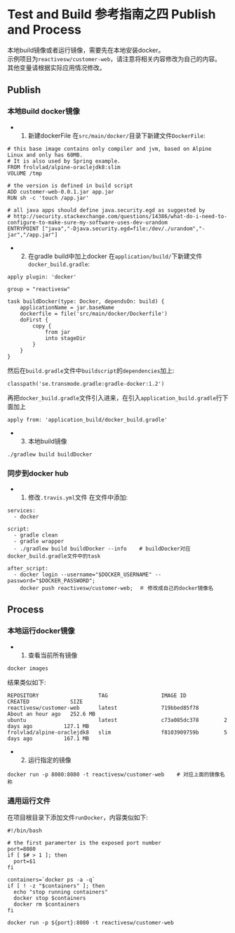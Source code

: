 # Test and Build 参考指南之四 Publish and Process

本地build镜像或者运行镜像，需要先在本地安装docker。  
示例项目为`reactivesw/customer-web`，请注意将相关内容修改为自己的内容。  
其他变量请根据实际应用情况修改。

## Publish

### 本地Build docker镜像

* 1) 新建dockerFile
在`src/main/docker/`目录下新建文件`DockerFile`:
```
# this base image contains only compiler and jvm, based on Alpine Linux and only has 60MB.
# It is also used by Spring example.
FROM frolvlad/alpine-oraclejdk8:slim
VOLUME /tmp

# the version is defined in build script
ADD customer-web-0.0.1.jar app.jar
RUN sh -c 'touch /app.jar'

# all java apps should define java.security.egd as suggested by
# http://security.stackexchange.com/questions/14386/what-do-i-need-to-configure-to-make-sure-my-software-uses-dev-urandom
ENTRYPOINT ["java","-Djava.security.egd=file:/dev/./urandom","-jar","/app.jar"]
```

* 2) 在gradle build中加上docker
在`application/build/`下新建文件`docker_build.gradle`:
```
apply plugin: 'docker'

group = "reactivesw"

task buildDocker(type: Docker, dependsOn: build) {
    applicationName = jar.baseName
    dockerfile = file('src/main/docker/Dockerfile')
    doFirst {
        copy {
            from jar
            into stageDir
        }
    }
}
```
然后在`build.gradle`文件中`buildscript`的`dependencies`加上:
```
classpath('se.transmode.gradle:gradle-docker:1.2')
```
再把`docker_build.gradle`文件引入进来，在引入`application_build.gradle`行下面加上
```
apply from: 'application_build/docker_build.gradle'
```

* 3) 本地build镜像
```
./gradlew build buildDocker
```

### 同步到docker hub

* 1) 修改`.travis.yml`文件
在文件中添加:
```
services:
  - docker
  
script:
  - gradle clean
  - gradle wrapper
  - ./gradlew build buildDocker --info    # buildDocker对应docker_build.gradle文件中的task

after_script:
  - docker login --username="$DOCKER_USERNAME" --password="$DOCKER_PASSWORD";
    docker push reactivesw/customer-web;  ＃ 修改成自己的docker镜像名
```

## Process

### 本地运行docker镜像

* 1) 查看当前所有镜像
```
docker images
```
结果类似如下:
```
REPOSITORY                   TAG                 IMAGE ID            CREATED             SIZE
reactivesw/customer-web      latest              719bbed85f78        About an hour ago   252.6 MB
ubuntu                       latest              c73a085dc378        2 days ago          127.1 MB
frolvlad/alpine-oraclejdk8   slim                f8103909759b        5 days ago          167.1 MB
```

* 2) 运行指定的镜像
```
docker run -p 8080:8080 -t reactivesw/customer-web    # 对应上面的镜像名称
```

### 通用运行文件

在项目根目录下添加文件`runDocker`，内容类似如下:
```
#!/bin/bash

# the first paramerter is the exposed port number
port=8080
if [ $# > 1 ]; then 
  port=$1
fi

containers=`docker ps -a -q`
if [ ! -z "$containers" ]; then 
  echo "stop running containers"
  docker stop $containers
  docker rm $containers
fi

docker run -p ${port}:8080 -t reactivesw/customer-web
```